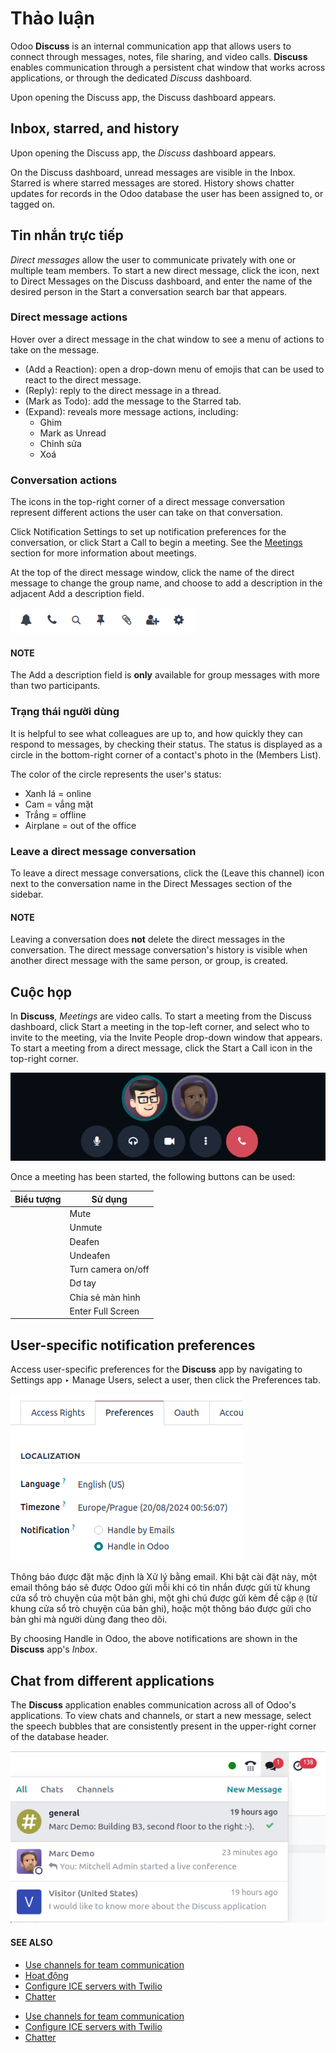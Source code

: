 # Thảo luận

Odoo **Discuss** is an internal communication app that allows users to connect through messages,
notes, file sharing, and video calls. **Discuss** enables communication through a persistent chat
window that works across applications, or through the dedicated *Discuss* dashboard.

Upon opening the Discuss app, the Discuss dashboard appears.

## Inbox, starred, and history

Upon opening the Discuss app, the *Discuss* dashboard appears.

On the Discuss dashboard, unread messages are visible in the <i class="fa fa-inbox"></i>
Inbox. <i class="fa fa-star-o"></i> Starred is where starred messages are stored.
<i class="fa fa-history"></i> History shows chatter updates for records in the Odoo database the
user has been assigned to, or tagged on.

## Tin nhắn trực tiếp

*Direct messages* allow the user to communicate privately with one or multiple team members. To
start a new direct message, click the <i class="fa fa-plus"></i> icon, next to Direct Messages on
the Discuss dashboard, and enter the name of the desired person in the Start
a conversation search bar that appears.

### Direct message actions

Hover over a direct message in the chat window to see a menu of actions to take on the message.

- <i class="oi oi-smile-add"></i> (Add a Reaction): open a drop-down menu of emojis that can be
  used to react to the direct message.
- <i class="fa fa-reply"></i> (Reply): reply to the direct message in a thread.
- <i class="fa fa-star-o"></i> (Mark as Todo): add the message to the Starred tab.
- <i class="fa fa-ellipsis-h"></i> (Expand): reveals more message actions, including:
  - <i class="fa fa-thumb-tack"></i> Ghim
  - <i class="fa fa-eye-slash"></i> Mark as Unread
  - <i class="fa fa-pencil"></i> Chỉnh sửa
  - <i class="fa fa-trash"></i> Xoá

### Conversation actions

The icons in the top-right corner of a direct message conversation represent different actions the
user can take on that conversation.

Click <i class="fa fa-bell"></i> Notification Settings to set up notification preferences for the
conversation, or click <i class="fa fa-phone"></i> Start a Call to begin a meeting. See the
[Meetings](#discuss-meetings) section for more information about meetings.

At the top of the direct message window, click the name of the direct message to change the group
name, and choose to add a description in the adjacent Add a description field.

![View of the conversation actions.](discuss/conversation-actions.png)

#### NOTE
The Add a description field is **only** available for group messages with more than
two participants.

### Trạng thái người dùng

It is helpful to see what colleagues are up to, and how quickly they can respond to messages, by
checking their status. The status is displayed as a circle in the bottom-right corner of a contact's
photo in the <i class="fa fa-users"></i> (Members List).

The color of the circle represents the user's status:

- Xanh lá = online
- Cam = vắng mặt
- Trắng = offline
- Airplane = out of the office

### Leave a direct message conversation

To leave a direct message conversations, click the <i class="fa fa-times"></i> (Leave this channel)
icon next to the conversation name in the Direct Messages section of the sidebar.

#### NOTE
Leaving a conversation does **not** delete the direct messages in the conversation. The direct
message conversation's history is visible when another direct message with the same person, or
group, is created.

<a id="discuss-meetings"></a>

## Cuộc họp

In **Discuss**, *Meetings* are video calls. To start a meeting from the Discuss
dashboard, click Start a meeting in the top-left corner, and select who to invite to the
meeting, via the Invite People drop-down window that appears. To start a meeting from a
direct message, click the <i class="fa fa-phone"></i> Start a Call icon in the top-right corner.

![View of a Meeting in Odoo Discuss.](discuss/meeting.png)

Once a meeting has been started, the following buttons can be used:

| Biểu tượng                             | Sử dụng            |
|----------------------------------------|--------------------|
| <i class="fa fa-microphone"></i>       | Mute               |
| <i class="fa fa-microphone-slash"></i> | Unmute             |
| <i class="fa fa-headphones"></i>       | Deafen             |
| <i class="fa fa-deaf"></i>             | Undeafen           |
| <i class="fa fa-video-camera"></i>     | Turn camera on/off |
| <i class="fa fa-hand-paper-o"></i>     | Dơ tay             |
| <i class="fa fa-desktop"></i>          | Chia sẻ màn hình   |
| <i class="fa fa-arrows-alt"></i>       | Enter Full Screen  |

<a id="discuss-app-notification-preferences"></a>

## User-specific notification preferences

Access user-specific preferences for the **Discuss** app by navigating to Settings
app ‣ Manage Users, select a user, then click the Preferences tab.

![View of the Preferences tab for Odoo Discuss.](discuss/preferences-user.png)

Thông báo được đặt mặc định là Xử lý bằng email. Khi bật cài đặt này, một email thông báo sẽ được Odoo gửi mỗi khi có tin nhắn được gửi từ khung cửa sổ trò chuyện của một bản ghi, một ghi chú được gửi kèm đề cập `@` (từ khung cửa sổ trò chuyện của bản ghi), hoặc một thông báo được gửi cho bản ghi mà người dùng đang theo dõi.

By choosing Handle in Odoo, the above notifications are shown in the **Discuss** app's
*Inbox*.

## Chat from different applications

The **Discuss** application enables communication across all of Odoo's applications. To view chats
and channels, or start a new message, select the speech bubbles that are consistently present in the
upper-right corner of the database header.

![Use Discuss across other applications by clicking the speech bubbles.](discuss/discuss-in-other-apps.png)

#### SEE ALSO
- [Use channels for team communication](discuss/team_communication.md)
- [Hoạt động](../essentials/activities.md)
- [Configure ICE servers with Twilio](discuss/ice_servers.md)
- [Chatter](discuss/chatter.md)

* [Use channels for team communication](discuss/team_communication.md)
* [Configure ICE servers with Twilio](discuss/ice_servers.md)
* [Chatter](discuss/chatter.md)
